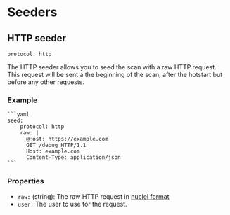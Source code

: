 # Seeders
## HTTP seeder
`protocol: http`


The HTTP seeder allows you to seed the scan with a raw HTTP request.
This request will be sent a the beginning of the scan, after the hotstart but before any other requests.

### Example

    ```yaml
    seed:
      - protocol: http
        raw: |
          @Host: https://example.com
          GET /debug HTTP/1.1
          Host: example.com
          Content-Type: application/json
    ```
          

### Properties

- `raw:` (string): The raw HTTP request in [nuclei format](https://docs.projectdiscovery.io/templates/protocols/http/raw-http)
- `user:` The user to use for the request.


